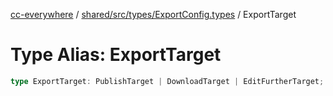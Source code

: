 [cc-everywhere](../../../../../index.md) / [shared/src/types/ExportConfig.types](../index.md) / ExportTarget

# Type Alias: ExportTarget

```ts
type ExportTarget: PublishTarget | DownloadTarget | EditFurtherTarget;
```
